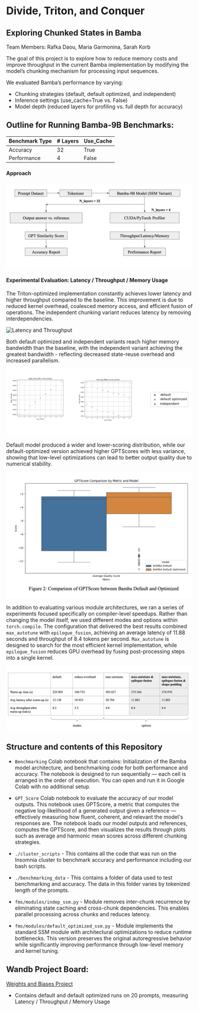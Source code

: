 # Divide, Triton, and Conquer 
## Exploring Chunked States in Bamba
Team Members: Rafka Daou, Maria Garmonina, Sarah Korb

The goal of this project is to explore how to reduce memory costs and improve throughput in the current Bamba implementation by modifying the model’s chunking mechanism for processing input sequences.

We evaluated Bamba’s performance by varying:

- Chunking strategies (default, default optimized, and independent)
- Inference settings (use_cache=True vs. False)
- Model depth (reduced layers for profiling vs. full depth for accuracy) 

## Outline for Running Bamba-9B Benchmarks: 
| Benchmark Type | # Layers | Use_Cache |
|--------------| ---------- | ------------------ |
| Accuracy        | 32 | True |
|Performance  | 4 | False |


#### Approach
![Experimental Flow](assets/experimental_flow.png)

#### Experimental Evaluation: Latency / Throughput / Memory Usage

The Triton-optimized implementation constantly achieves lower latency and higher throughput compared to the baseline. This improvement is due to reduced kernel overhead, coalesced memory access, and efficient fusion of operations. The independent chunking variant reduces latency by removing interdependencies. 

![Latency and Throughput](https://github.com/user-attachments/assets/7f78f55d-7466-45bd-83f8-de5595752d76)

Both default optimized and independent variants reach higher memory bandwidth than the baseline, with the independent variant achieving the greatest bandwidth - reflecting decreased state-reuse overhead and increased parallelism.

![Memory Bandwidth](assets/memory_usage.png)

Default model produced a wider and lower-scoring distribution, while our default-optimized version achieved higher GPTScores with less variance, showing that low-level optimizations can lead to better output quality due to numerical stability.

![Accuracy](assets/accuracy.png)

In addition to evaluating various module architectures, we ran a series of experiments focused specifically on compiler-level speedups. Rather than changing the model itself, we used different modes and options within `torch.compile`. The configuration that delivered the best results combined `max_autotune` with `epilogue_fusion`, achieving an average latency of 11.88 seconds and throughput of 8.4 tokens per second. `Max_autotune` is designed to search for the most efficient kernel implementation, while `epilogue_fusion` reduces GPU overhead by fusing post-processing steps into a single kernel. 

![Torch Compile](assets/torch_compile.png)

## Structure and contents of this Repository

* `Benchmarking` Colab notebook that contains: Initialization of the Bamba model architecture, and benchmarking code for both performance and accuracy. The notebook is designed to run sequentially — each cell is arranged in the order of execution. You can open and run it in Google Colab with no additional setup.

* `GPT_Score` Colab notebook to evaluate the accuracy of our model outputs. This notebook uses GPTScore, a metric that computes the negative log-likelihood of a generated output given a reference — effectively measuring how fluent, coherent, and relevant the model's responses are. The notebook loads our model outputs and references, computes the GPTScore, and then visualizes the results through plots such as average and harmonic mean scores across different chunking strategies.

* `./cluster_scripts` -  This contains all the code that was run on the Insomnia cluster to benchmark accuracy and performance including our bash scripts.

* `./benchmarking_data` -  This contains a folder of data used to test benchmarking and accuracy. The data in this folder varies by tokenized length of the prompts.
  
* `fms/modules/indep_ssm.py` - Module removes inter-chunk recurrence by eliminating state caching and cross-chunk dependencies. This enables parallel processing across chunks and reduces latency.

* `fms/modules/default_optimized_ssm.py` - Module implements the standard SSM module with architectural optimizations to reduce runtime bottlenecks. This version preserves the original autoregressive behavior while significantly improving performance through low-level memory and kernel tuning. 
  
## Wandb Project Board: 
 
[Weights and Biases Project](https://wandb.ai/sbk2176-columbia-university/bamba_benchmarking_metric/workspace?nw=nwusersbk2176)

* Contains default and default optimized runs on 20 prompts, measuring Latency / Throughput / Memory Usage
  
